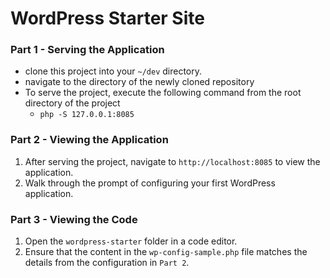 # WordPress Starter Site


### Part 1 - Serving the Application
* clone this project into your `~/dev` directory.
* navigate to the directory of the newly cloned repository
* To serve the project, execute the following command from the root directory of the project
    * `php -S 127.0.0.1:8085`


### Part 2 - Viewing the Application
1. After serving the project, navigate to `http://localhost:8085` to view the application.
2. Walk through the prompt of configuring your first WordPress application.

### Part 3 - Viewing the Code
1. Open the `wordpress-starter` folder in a code editor.
2. Ensure that the content in the `wp-config-sample.php` file matches the details from the configuration in `Part 2`.